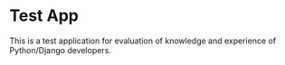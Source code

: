 # Test App


This is a test application for evaluation of knowledge and experience of Python/Django developers.